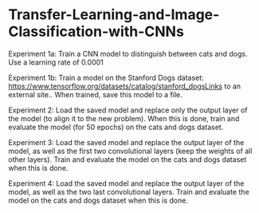 # Transfer-Learning-and-Image-Classification-with-CNNs

Experiment 1a: Train a CNN model to distinguish between cats and dogs. Use a learning rate of 0.0001 

Experiment 1b: Train a model on the Stanford Dogs dataset: https://www.tensorflow.org/datasets/catalog/stanford_dogsLinks to an external site.. When trained, save this model to a file.

Experiment 2: Load the saved model and replace only the output layer of the model (to align it to the new problem). When this is done, train and evaluate the model (for 50 epochs) on the cats and dogs dataset.

Experiment 3: Load the saved model and replace the output layer of the model, as well as the first two convolutional layers (keep the weights of all other layers). Train and evaluate the model on the cats and dogs dataset when this is done.

Experiment 4: Load the saved model and replace the output layer of the model, as well as the two last convolutional layers. Train and evaluate the model on the cats and dogs dataset when this is done.

